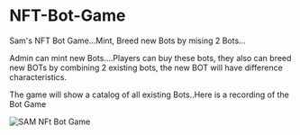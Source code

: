 # NFT-Bot-Game
Sam's NFT Bot Game...Mint, Breed new Bots by mising 2 Bots...

Admin can mint new Bots....Players can buy these bots, they also can breed new BOTs by combining 2 existing bots, the new BOT will have difference characteristics. 

The game will show a catalog of all existing Bots..Here is a recording of the Bot Game


![SAM NFt Bot Game](https://user-images.githubusercontent.com/5169927/161375337-3f5bb710-7768-430d-a7bf-50a39a247e53.gif)
